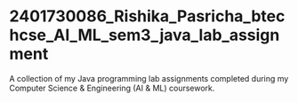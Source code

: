 # 2401730086_Rishika_Pasricha_btechcse_AI_ML_sem3_java_lab_assignment
A collection of my Java programming lab assignments completed during my Computer Science &amp; Engineering (AI &amp; ML) coursework.
